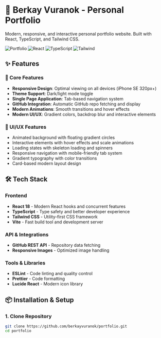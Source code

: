 # 🚀 Berkay Vuranok - Personal Portfolio

Modern, responsive, and interactive personal portfolio website. Built with React, TypeScript, and Tailwind CSS.

![Portfolio](https://img.shields.io/badge/Portfolio-Live-success)
![React](https://img.shields.io/badge/React-18-blue)
![TypeScript](https://img.shields.io/badge/TypeScript-5.0-blue)
![Tailwind](https://img.shields.io/badge/Tailwind-CSS-38B2AC)

## ✨ Features

### 🎯 Core Features
- **Responsive Design**: Optimal viewing on all devices (iPhone SE 320px+)
- **Theme Support**: Dark/light mode toggle
- **Single Page Application**: Tab-based navigation system
- **GitHub Integration**: Automatic GitHub repo fetching and display
- **Modern Animations**: Smooth transitions and hover effects
- **Modern UI/UX**: Gradient colors, backdrop blur and interactive elements

### 🎨 UI/UX Features
- Animated background with floating gradient circles
- Interactive elements with hover effects and scale animations
- Loading states with skeleton loading and spinners
- Responsive navigation with mobile-friendly tab system
- Gradient typography with color transitions
- Card-based modern layout design

## 🛠️ Tech Stack

### Frontend
- **React 18** - Modern React hooks and concurrent features
- **TypeScript** - Type safety and better developer experience
- **Tailwind CSS** - Utility-first CSS framework
- **Vite** - Fast build tool and development server

### API & Integrations
- **GitHub REST API** - Repository data fetching
- **Responsive Images** - Optimized image handling

### Tools & Libraries
- **ESLint** - Code linting and quality control
- **Prettier** - Code formatting
- **Lucide React** - Modern icon library

## 📦 Installation & Setup

### 1. Clone Repository
```bash
git clone https://github.com/berkayvuranok/portfolio.git
cd portfolio